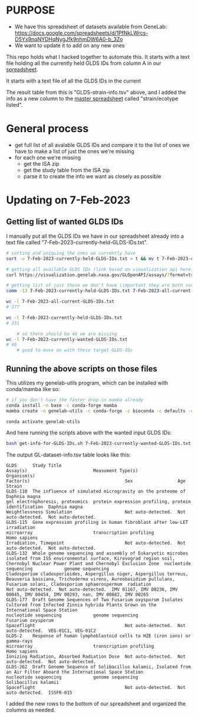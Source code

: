 
# PURPOSE  

- We have this spreadsheet of datasets available from GeneLab: https://docs.google.com/spreadsheets/d/1PfNkLWrcs-D5Yx9nqNYDHqNygJfk9nhmDW6A0-b_3Zo  
- We want to update it to add on any new ones

This repo holds what I hacked together to automate this. It starts with a text file holding all the currently held GLDS IDs from column A in our [spreadsheet](https://docs.google.com/spreadsheets/d/1PfNkLWrcs-D5Yx9nqNYDHqNygJfk9nhmDW6A0-b_3Zo).

It starts with a text file of all the GLDS IDs in the current 

The result table from this is "GLDS-strain-info.tsv" above, and I added the info as a new column to the [master spreadsheet](https://docs.google.com/spreadsheets/d/1PfNkLWrcs-D5Yx9nqNYDHqNygJfk9nhmDW6A0-b_3Zo) called "strain/ecotype listed".   

# General process
- get full list of all avalable GLDS IDs and compare it to the list of ones we have to make a list of just the ones we're missing
- for each one we're missing
    - get the ISA zip
    - get the study table from the ISA zip
    - parse it to create the info we want as closely as possible


# Updating on 7-Feb-2023

## Getting list of wanted GLDS IDs
I manually put all the GLDS IDs we have in our spreadsheet already into a text file called "7-Feb-2023-currently-held-GLDS-IDs.txt".

```bash
# sorting and uniquing the ones we currently have
sort -u 7-Feb-2023-currently-held-GLDS-IDs.txt > t && mv t 7-Feb-2023-currently-held-GLDS-IDs.txt

# getting all available GLDS IDs (link based on visualization api here: https://visualization.genelab.nasa.gov/GLOpenAPI/)
curl https://visualization.genelab.nasa.gov/GLOpenAPI/assays/?format=tsv | tr -d '"' | grep -v "^#" | cut -f 1 | sort -u > 7-Feb-2023-all-current-GLDS-IDs.txt

# getting list of just those we don't have (important they are both sorted and uniqued as done above before this)
comm -13 7-Feb-2023-currently-held-GLDS-IDs.txt 7-Feb-2023-all-current-GLDS-IDs.txt > 7-Feb-2023-currently-wanted-GLDS-IDs.txt

wc -l 7-Feb-2023-all-current-GLDS-IDs.txt
# 377

wc -l 7-Feb-2023-currently-held-GLDS-IDs.txt
# 331

    # so there should be 46 we are missing
wc -l 7-Feb-2023-currently-wanted-GLDS-IDs.txt
# 46
    # good to move on with these target GLDS-IDs
```

## Running the above scripts on those files

This utilizes my genelab-utils program, which can be installed with conda/mamba like so:

```bash
# if you don't have the faster drop-in mamba already
conda install -n base -c conda-forge mamba
mamba create -n genelab-utils -c conda-forge -c bioconda -c defaults -c astrobiomike genelab-utils=1.2.12

conda activate genelab-utils
```

And here running the scripts above with the wanted input GLDS IDs:
```bash
bash get-info-for-GLDS-IDs.sh 7-Feb-2023-currently-wanted-GLDS-IDs.txt GL-dataset-info.tsv
```

The output GL-dataset-info.tsv table looks like this:

```
GLDS      Study Title                                                                                                                                                                              Assay(s)                         Measument Type(s)                                     Organism(s)                                                                                                                                                                          Factor(s)                                    Sex                 Age                 Strain
GLDS-110  The influence of simulated microgravity on the proteome of Daphnia magna                                                                                                                 gel electrophoresis, proteomics  protein expression profiling, protein identification  Daphnia magna                                                                                                                                                                        Weightlessness Simulation                    Not auto-detected.  Not auto-detected.  Not auto-detected.
GLDS-115  Gene expression profiling in human fibroblast after low-LET irradiation                                                                                                                  microarray                       transcription profiling                               Homo sapiens                                                                                                                                                                         Irradiation, Timepoint                       Not auto-detected.  Not auto-detected.  Not auto-detected.
GLDS-132  Whole genome sequencing and assembly of Eukaryotic microbes isolated from ISS environmental surface, Kirovograd region soil, Chernobyl Nuclear Power Plant and Chernobyl Exclusion Zone  nucleotide sequencing            genome sequencing                                     Cladosporium cladosporioides, Aspergillus niger, Aspergillus terreus, Beauveria bassiana, Trichoderma virens, Aureobasidium pullulans, Fusarium solani, Cladosporium sphaerospermum  radiation                                    Not auto-detected.  Not auto-detected.  IMV 01167, IMV 00236, IMV 00045, IMV 00454, IMV 00293, nan, IMV 00882, IMV 00265
GLDS-177  Draft Genome Sequences of Two Fusarium oxysporum Isolates Cultured from Infected Zinnia hybrida Plants Grown on the International Space Station                                          nucleotide sequencing            genome sequencing                                     Fusarium oxysporum                                                                                                                                                                   Spaceflight                                  Not auto-detected.  Not auto-detected.  VEG-01C1, VEG-01C2
GLDS-2    Response of human lymphoblastoid cells to HZE (iron ions) or gamma-rays                                                                                                                  microarray                       transcription profiling                               Homo sapiens                                                                                                                                                                         Ionizing Radiation, Absorbed Radiation Dose  Not auto-detected.  Not auto-detected.  Not auto-detected.
GLDS-262  Draft Genome Sequence of Solibacillus kalamii, Isolated from an Air Filter Aboard the International Space Station                                                                        nucleotide sequencing            genome sequencing                                     Solibacillus kalamii                                                                                                                                                                 Spaceflight                                  Not auto-detected.  Not auto-detected.  ISSFR-015
```

I added the new rows to the bottom of our spreadsheet and organized the columns as needed.
